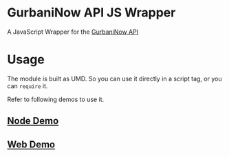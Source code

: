 # GurbaniNow API JS Wrapper

A JavaScript Wrapper for the [GurbaniNow API](https://github.com/GurbaniNow/gurbaninow-api)

# Usage

The module is built as UMD.
So you can use it directly in a script tag, or you can `require` it.

Refer to following demos to use it.

## [Node Demo](https://github.com/GurbaniNow/gurbaninowapi-js/blob/node/index.js#L1)

## [Web Demo](https://github.com/GurbaniNow/gurbaninowapi-js/blob/gh-pages/index.js#L1)
